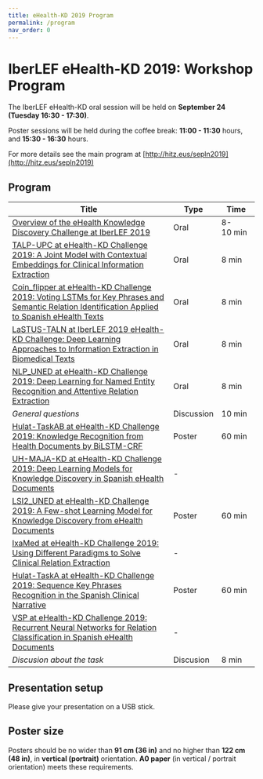 ```yaml
---
title: eHealth-KD 2019 Program
permalink: /program
nav_order: 0
---
```


# IberLEF eHealth-KD 2019: Workshop Program

The IberLEF eHealth-KD oral session will be held on **September 24 (Tuesday 16:30 - 17:30)**.

Poster sessions will be held during the coffee break: **11:00 - 11:30** hours, and **15:30 - 16:30** hours.

For more details see the main program at [http://hitz.eus/sepln2019](http://hitz.eus/sepln2019)

## Program

Title|Type|Time
-----|----|----
[Overview of the eHealth Knowledge Discovery Challenge at IberLEF 2019](http://ceur-ws.org/Vol-2421/eHealth-KD_overview.pdf)|Oral|8-10&nbsp;min
[TALP-UPC at eHealth-KD Challenge 2019: A Joint Model with Contextual Embeddings for Clinical Information Extraction](http://ceur-ws.org/Vol-2421/eHealth-KD_paper_8.pdf)|Oral|8&nbsp;min
[Coin_flipper at eHealth-KD Challenge 2019: Voting LSTMs for Key Phrases and Semantic Relation Identification Applied to Spanish eHealth Texts](http://ceur-ws.org/Vol-2421/eHealth-KD_paper_1.pdf)|Oral|8&nbsp;min
[LaSTUS-TALN at IberLEF 2019 eHealth-KD Challenge: Deep Learning Approaches to Information Extraction in Biomedical Texts](http://ceur-ws.org/Vol-2421/eHealth-KD_paper_5.pdf)|Oral|8&nbsp;min
[NLP_UNED at eHealth-KD Challenge 2019: Deep Learning for Named Entity Recognition and Attentive Relation Extraction](http://ceur-ws.org/Vol-2421/eHealth-KD_paper_7.pdf)|Oral|8&nbsp;min
*General questions*|Discussion|10&nbsp;min
[Hulat-TaskAB at eHealth-KD Challenge 2019: Knowledge Recognition from Health Documents by BiLSTM-CRF](http://ceur-ws.org/Vol-2421/eHealth-KD_paper_3.pdf)|Poster|60&nbsp;min
[UH-MAJA-KD at eHealth-KD Challenge 2019: Deep Learning Models for Knowledge Discovery in Spanish eHealth Documents](http://ceur-ws.org/Vol-2421/eHealth-KD_paper_9.pdf)|-|
[LSI2_UNED at eHealth-KD Challenge 2019: A Few-shot Learning Model for Knowledge Discovery from eHealth Documents](http://ceur-ws.org/Vol-2421/eHealth-KD_paper_6.pdf)|Poster|60&nbsp;min
[IxaMed at eHealth-KD Challenge 2019: Using Different Paradigms to Solve Clinical Relation Extraction](http://ceur-ws.org/Vol-2421/eHealth-KD_paper_4.pdf)|-|
[Hulat-TaskA at eHealth-KD Challenge 2019: Sequence Key Phrases Recognition in the Spanish Clinical Narrative](http://ceur-ws.org/Vol-2421/eHealth-KD_paper_2.pdf)|Poster|60&nbsp;min 
[VSP at eHealth-KD Challenge 2019: Recurrent Neural Networks for Relation Classification in Spanish eHealth Documents](http://ceur-ws.org/Vol-2421/eHealth-KD_paper_10.pdf)|-|
*Discusion about the task*|Discusion|8&nbsp;min

## Presentation setup

Please give your presentation on a USB stick.

## Poster size

Posters should be no wider than **91 cm (36 in)** and no higher than **122 cm (48 in)**, in **vertical (portrait)** orientation. **A0 paper** (in vertical / portrait orientation) meets these requirements.
